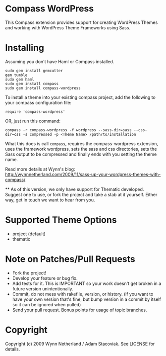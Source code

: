 Compass WordPress
==================

This Compass extension provides support for creating WordPress Themes and working with WordPress Theme Frameworks using Sass.

Installing
==========

Assuming you don't have Haml or Compass installed.

    sudo gem install gemcutter
    gem tumble
    sudo gem haml
    sudo gem install compass
    sudo gem install compass-wordpress

To install a theme into your existing compass project, add the following to your compass configuration file:

    require 'compass-wordpress'

OR, just run this command:

    compass -r compass-wordpress -f wordpress --sass-dir=sass --css-dir=css -s compressed -p <Theme Name> /path/to/installation

What this does is call `compass`, requires the compass-wordpress extension, uses the framework wordpress, sets the sass and css directories, sets the Sass output to be compressed and finally ends with you setting the theme name.

Read more details at Wynn's blog: http://wynnnetherland.com/2009/11/sass-up-your-wordpress-themes-with-compass/

** As of this version, we only have support for Thematic developed. Suggest one to use, or fork the project and take a stab at it yourself. Either way, get in touch we want to hear from you.
    
Supported Theme Options
========================

* project (default)
* thematic

Note on Patches/Pull Requests
==============================
 
* Fork the project!
* Develop your feature or bug fix.
* Add tests for it. This is IMPORTANT so your work doesn't get broken in a future version unintentionally.
* Commit, do not mess with rakefile, version, or history. (if you want to have your own version that's fine, but bump version in a commit by itself so it can be ignored when pulled)
* Send your pull request. Bonus points for usage of topic branches.

Copyright
===========

Copyright (c) 2009 Wynn Netherland / Adam Stacoviak. See LICENSE for details.